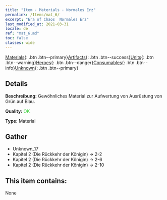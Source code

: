 ```yaml
---
title: "Item - Materials - Normales Erz"
permalink: /Items/mat_6/
excerpt: "Era of Chaos  Normales Erz"
last_modified_at: 2021-03-31
locale: de
ref: "mat_6.md"
toc: false
classes: wide
---
```

 [Materials](/de/Items/){: .btn .btn--primary}[Artifacts](/de/Items/Artifacts/){: .btn .btn--success}[Units](/de/Items/Units/){: .btn .btn--warning}[Heroes](/de/Items/Heroes/){: .btn .btn--danger}[Consumables](/de/Items/Consumables/){: .btn .btn--info}[Unknown](/de/Items/Unknown/){: .btn .btn--primary}

## Details
 **Beschreibung:** Gewöhnliches Material zur Aufwertung von Ausrüstung von Grün auf Blau.

 **Quality:** <span style="color: #32CD32">OK</span>

 **Type:** Material

## Gather

*    Unknown_17 
*    Kapitel 2 (Die Rückkehr der Königin) -> 2-2 
*    Kapitel 2 (Die Rückkehr der Königin) -> 2-6 
*    Kapitel 2 (Die Rückkehr der Königin) -> 2-10 

## This item contains:

  None

